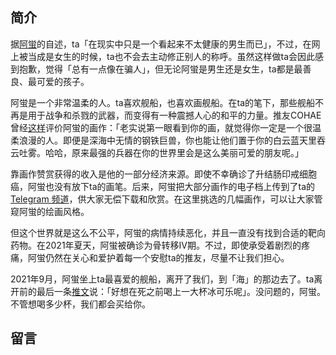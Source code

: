 ## 简介

据[阿蛍](https://twitter.com/Uekawakuyuurei/status/1416208961339019267)的自述，ta「在现实中只是一个看起来不太健康的男生而已」，不过，在网上被当成是女生的时候，ta也不会去主动修正别人的称呼。虽然这样做ta会因此感到抱歉，觉得「总有一点像在骗人」，但无论阿蛍是男生还是女生，ta都是最善良、最可爱的孩子。

阿蛍是一个非常温柔的人。ta喜欢舰船，也喜欢画舰船。在ta的笔下，那些舰船不再是用于战争和杀戮的武器，而变得有一种震撼人心的和平的力量。推友COHAE曾经[这样](https://twitter.com/COHAE9999/status/1413772800444227584)评价阿蛍的画作：「老实说第一眼看到你的画，就觉得你一定是一个很温柔浪漫的人。即便是深海中无情的钢铁巨兽，你也能让他们置于你的白云蓝天里吞云吐雾。哈哈，原来最强的兵器在你的世界里会是这么美丽可爱的朋友呢。」

靠画作赞赏获得的收入是他的一部分经济来源。即使不幸确诊了升结肠印戒细胞癌，阿蛍也没有放下ta的画笔。后来，阿蛍把大部分画作的电子档上传到了ta的 [Telegram 频道](https://t.me/joinchat/65vSQ6ELb3YxN2I9)，供大家无偿下载和欣赏。在这里挑选的几幅画作，可以让大家管窥阿蛍的绘画风格。

<PhotoScroll photos="[
        '${dataHost}/people/uekawakuyuurei/photos/IMG_1308.jpg', 
        '${dataHost}/people/uekawakuyuurei/photos/img002.jpg', 
        '${dataHost}/people/uekawakuyuurei/photos/img051.jpg', 
        '${dataHost}/people/uekawakuyuurei/photos/img197.jpg', 
        '${dataHost}/people/uekawakuyuurei/photos/img231.jpg', 
        '${dataHost}/people/uekawakuyuurei/photos/img252.jpg', 
        '${dataHost}/people/uekawakuyuurei/photos/img253.jpg', 
        '${dataHost}/people/uekawakuyuurei/photos/img370.jpg', 
    ]" />

但这个世界就是这么不公平，阿蛍的病情持续恶化，并且一直没有找到合适的靶向药物。在2021年夏天，阿蛍被确诊为骨转移IV期。不过，即使承受着剧烈的疼痛，阿蛍仍然在关心和爱护着每一个安慰ta的推友，尽量不让我们担心。

2021年9月，阿蛍坐上ta最喜爱的舰船，离开了我们，到「海」的那边去了。ta离开前的最后一条[推文](https://twitter.com/Uekawakuyuurei/status/1429933098897051649)说：「好想在死之前喝上一大杯冰可乐呢」。没问题的，阿蛍。不管想喝多少杯，我们都会买给你。

## 留言
